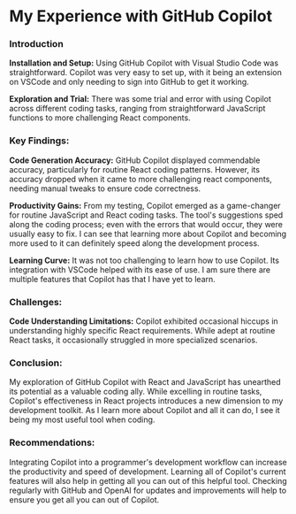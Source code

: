 # My Experience with GitHub Copilot


### Introduction
**Installation and Setup:** Using GitHub Copilot with Visual Studio Code was straightforward. Copilot was very easy to set up, with it being an extension on VSCode and only needing to sign into GitHub to get it working.


**Exploration and Trial:** There was some trial and error with using Copilot across different coding tasks, ranging from straightforward JavaScript functions to more challenging React components.


### Key Findings:
**Code Generation Accuracy:** GitHub Copilot displayed commendable accuracy, particularly for routine React coding patterns. However, its accuracy dropped when it came to more challenging react components, needing manual tweaks to ensure code correctness.


**Productivity Gains:** From my testing, Copilot emerged as a game-changer for routine JavaScript and React coding tasks. The tool's suggestions sped along the coding process; even with the errors that would occur, they were usually easy to fix. I can see that learning more about Copilot and becoming more used to it can definitely speed along the development process.


**Learning Curve:** It was not too challenging to learn how to use Copilot. Its integration with VSCode helped with its ease of use. I am sure there are multiple features that Copilot has that I have yet to learn.


### Challenges:
**Code Understanding Limitations:** Copilot exhibited occasional hiccups in understanding highly specific React requirements. While adept at routine React tasks, it occasionally struggled in more specialized scenarios.


### Conclusion:
My exploration of GitHub Copilot with React and JavaScript has unearthed its potential as a valuable coding ally. While excelling in routine tasks, Copilot's effectiveness in React projects introduces a new dimension to my development toolkit.
As I learn more about Copilot and all it can do, I see it being my most useful tool when coding.


### Recommendations:
Integrating Copilot into a programmer's development workflow can increase the productivity and speed of development.
Learning all of Copilot's current features will also help in getting all you can out of this helpful tool. Checking regularly with GitHub and OpenAI for updates and improvements will help to ensure you get all you can out of Copilot.

